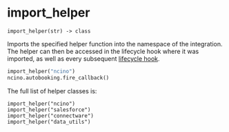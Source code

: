 # import\_helper

`import_helper(str) -> class`

Imports the specified helper function into the namespace of the integration. The helper can then be accessed in the lifecycle hook where it was imported, as well as every subsequent [lifecycle hook](../integration-lifecycle.md#overview).

```python
import_helper("ncino")
ncino.autobooking.fire_callback()
```



The full list of helper classes is:

```
import_helper("ncino")
import_helper("salesforce")
import_helper("connectware")
import_helper("data_utils")
```

